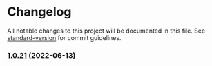 # Changelog

All notable changes to this project will be documented in this file. See [standard-version](https://github.com/conventional-changelog/standard-version) for commit guidelines.

### [1.0.21](https://github.com/developerKumar/next-common-props/compare/v1.0.20...v1.0.21) (2022-06-13)
